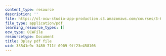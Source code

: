 ```yaml
---
content_type: resource
description: ''
file: https://ol-ocw-studio-app-production.s3.amazonaws.com/courses/3-091sc-introduction-to-solid-state-chemistry-fall-2010/33541e9c3480711f09099ff23e458106_CA7I2GLpgdo.pdf
file_type: application/pdf
learning_resource_types: []
ocw_type: OCWFile
resourcetype: Document
title: 3play pdf file
uid: 33541e9c-3480-711f-0909-9ff23e458106
---
```

